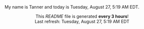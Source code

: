 My name is Tanner and today is Tuesday, August 27, 5:19 AM EDT.

<p align="center">This <i>README</i> file is generated <b>every 3 hours</b>!</br>Last refresh: Tuesday, August 27, 5:19 AM EDT<br /></p>
